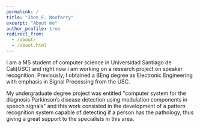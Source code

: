 ```yaml
---
permalink: /
title: "Jhon F. Moofarry"
excerpt: "About me"
author_profile: true
redirect_from: 
  - /about/
  - /about.html
--- 
```



I am a MS student of computer science in Universidad Santiago de Cali(USC) and right now i am working on a research project on speaker recognition. 
Previously, I obtained a BEng degree as Electronic Engineering with emphasis in Signal Processing from the USC. 

My undergraduate degree project was entitled "computer system for the diagnosis Parkinson’s disease detection using modulation components in speech signals" and this work consisted in the development of a pattern recognition system capable of detecting if a person has the pathology, thus giving a great support to the specialists in this area.